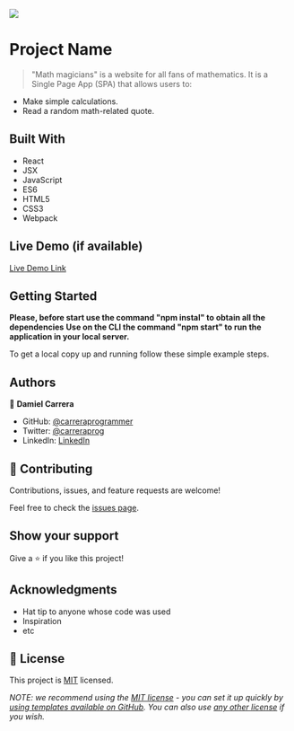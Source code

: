 ![](https://img.shields.io/badge/Microverse-blueviolet)

# Project Name

> "Math magicians" is a website for all fans of mathematics. It is a Single Page App (SPA) that allows users to:

- Make simple calculations.
- Read a random math-related quote.


## Built With

- React
- JSX
- JavaScript
- ES6
- HTML5
- CSS3
- Webpack

## Live Demo (if available)

[Live Demo Link](https://math-magicians-cp.netlify.app/)


## Getting Started

**Please, before start use the command "npm instal" to obtain all the dependencies**
**Use on the CLI the command "npm start" to run the application in your local server.**


To get a local copy up and running follow these simple example steps.

## Authors

👤 **Damiel Carrera**

- GitHub: [@carreraprogrammer](https://github.com/carreraprogrammer )
- Twitter: [@carreraprog](https://twitter.com/carreraprog)
- LinkedIn: [LinkedIn](https://www.linkedin.com/in/daniel-carrera-85a917244/)

## 🤝 Contributing

Contributions, issues, and feature requests are welcome!

Feel free to check the [issues page](https://github.com/carreraprogrammer/math-magicians/issues).

## Show your support

Give a ⭐️ if you like this project!

## Acknowledgments

- Hat tip to anyone whose code was used
- Inspiration
- etc

## 📝 License

This project is [MIT](./LICENSE) licensed.

_NOTE: we recommend using the [MIT license](https://choosealicense.com/licenses/mit/) - you can set it up quickly by [using templates available on GitHub](https://docs.github.com/en/communities/setting-up-your-project-for-healthy-contributions/adding-a-license-to-a-repository). You can also use [any other license](https://choosealicense.com/licenses/) if you wish._
